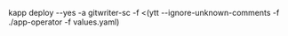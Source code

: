 kapp deploy --yes -a gitwriter-sc -f <(ytt --ignore-unknown-comments -f ./app-operator  -f values.yaml)

